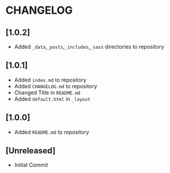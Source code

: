 # CHANGELOG

## [1.0.2]
  - Added `_data`,`_posts`,`_includes`,`_sass` directories to repository

## [1.0.1]
  - Added `index.md` to repository
  - Added `CHANGELOG.md` to repository
  - Changed Title in `README.md`
  - Added `default.html` in `_layout`

## [1.0.0]
  - Added `README.md` to repository

## [Unreleased]
  - Initial Commit